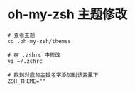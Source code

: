 # oh-my-zsh 主题修改

```Shell
# 查看主题
cd .oh-my-zsh/themes

# 在 .zshrc 中修改
vi ~/.zshrc

# 找到对应的主提名字添加到该变量下
ZSH_THEME=""
```
